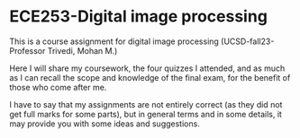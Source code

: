 # ECE253-Digital image processing
This is a course assignment for digital image processing (UCSD-fall23-Professor Trivedi, Mohan M.)

Here I will share my coursework, the four quizzes I attended, and as much as I can recall the scope and knowledge of the final exam, for the benefit of those who come after me. 

I have to say that my assignments are not entirely correct (as they did not get full marks for some parts), but in general terms and in some details, it may provide you with some ideas and suggestions.

